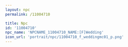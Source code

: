 ```yaml
---
layout: npc
permalink: /11004710

title: Npc
id: '11004710'
npc_name: 'NPCNAME_11004710_NAME:[F]Wedding'
icon_url: 'portrait/npc/11004710_f_weddingmc01_p.png'
---
```

